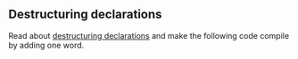 ## Destructuring declarations

Read about [destructuring declarations](http://kotlinlang.org/docs/reference/multi-declarations.html#multi-declarations)
and make the following code compile by adding one word.